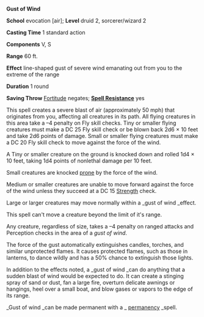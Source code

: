  **Gust of Wind**

**School** evocation [air]; **Level** druid 2, sorcerer/wizard 2

**Casting Time** 1 standard action

**Components** V, S

**Range** 60 ft.

**Effect** line-shaped gust of severe wind emanating out from you to the extreme of the range

**Duration** 1 round

**Saving Throw** [Fortitude](../combat.html#_fortitude) negates; **[Spell Resistance](../glossary.html#_spell-resistance)** yes

This spell creates a severe blast of air (approximately 50 mph) that originates from you, affecting all creatures in its path. All flying creatures in this area take a –4 penalty on Fly skill checks. Tiny or smaller flying creatures must make a DC 25 Fly skill check or be blown back 2d6 × 10 feet and take 2d6 points of damage. Small or smaller flying creatures must make a DC 20 Fly skill check to move against the force of the wind.

A Tiny or smaller creature on the ground is knocked down and rolled 1d4 × 10 feet, taking 1d4 points of nonlethal damage per 10 feet.

Small creatures are knocked [prone](../glossary.html#_prone) by the force of the wind.

Medium or smaller creatures are unable to move forward against the force of the wind unless they succeed at a DC 15 [Strength](../gettingStarted.html#_strength) check.

Large or larger creatures may move normally within a _gust of wind _effect.

This spell can't move a creature beyond the limit of it's range.

Any creature, regardless of size, takes a –4 penalty on ranged attacks and Perception checks in the area of a _gust of wind_.

The force of the gust automatically extinguishes candles, torches, and similar unprotected flames. It causes protected flames, such as those in lanterns, to dance wildly and has a 50% chance to extinguish those lights.

In addition to the effects noted, a _gust of wind _can do anything that a sudden blast of wind would be expected to do. It can create a stinging spray of sand or dust, fan a large fire, overturn delicate awnings or hangings, heel over a small boat, and blow gases or vapors to the edge of its range.

_Gust of wind _can be made permanent with a _ [permanency](permanency.html#_permanency) _spell.

